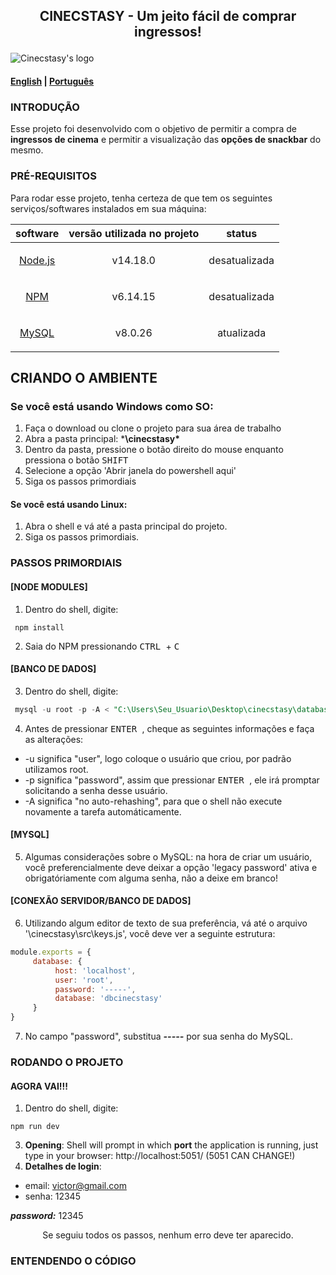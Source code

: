 ## <p align="center"> CINECSTASY - Um jeito fácil de comprar ingressos! </p>
![Cinecstasy's logo](https://raw.githubusercontent.com/victorinknov/dump-files/80ce369f1cefbaec8e720349c564384129a31153/cinecstasy-logo.svg)

#### [English](https://github.com/victorinknov/cinecstasy/blob/main/README.md) | [Português](https://github.com/victorinknov/cinecstasy/blob/main/README.pt-br.md)

### INTRODUÇÃO 
Esse projeto foi desenvolvido com o objetivo de permitir a compra de **ingressos de cinema** e permitir a visualização das **opções de snackbar** do mesmo.

### PRÉ-REQUISITOS
Para rodar esse projeto, tenha certeza de que tem os seguintes serviços/softwares instalados em sua máquina:

| software | versão utilizada no projeto | status |
| --- | --- | --- |
| <p align="center">[Node.js](https://nodejs.org/en/download/)</p> | <p align="center">v14.18.0</p> | <p align="center">desatualizada</p> |
| <p align="center">[NPM](https://www.npmjs.com/package/download)</p> | <p align="center">v6.14.15</p> | <p align="center">desatualizada</p> |
| <p align="center">[MySQL](https://dev.mysql.com/downloads/installer/)</p> | <p align="center">v8.0.26</p> | <p align="center">atualizada</p> |

## CRIANDO O AMBIENTE
### Se você está usando Windows como SO:
1. Faça o download ou clone o projeto para sua área de trabalho
1. Abra a pasta principal: ***\cinecstasy\***
2. Dentro da pasta, pressione o botão direito do mouse enquanto pressiona o botão <kbd> SHIFT </kbd>
3. Selecione a opção 'Abrir janela do powershell aqui'
4. Siga os passos primordiais

#### Se você está usando Linux:
1. Abra o shell e vá até a pasta principal do projeto.
2. Siga os passos primordiais.

### PASSOS PRIMORDIAIS
#### [NODE MODULES]
1. Dentro do shell, digite:
```nodejs
 npm install 
```
2. Saia do NPM pressionando <kbd> CTRL </kbd> + <kbd> C </kbd>

#### [BANCO DE DADOS]
3. Dentro do shell, digite: 
```sql
 mysql -u root -p -A < "C:\Users\Seu_Usuario\Desktop\cinecstasy\database\db.sql"
```
4. Antes de pressionar <kbd> ENTER </kbd>, cheque as seguintes informações e faça as alterações:
- -u significa "user", logo coloque o usuário que criou, por padrão utilizamos root.
- -p significa "password", assim que pressionar <kbd> ENTER </kbd>, ele irá promptar solicitando a senha desse usuário.
- -A significa "no auto-rehashing", para que o shell não execute novamente a tarefa automáticamente.

#### [MYSQL]
5. Algumas considerações sobre o MySQL: na hora de criar um usuário, você preferencialmente deve deixar a opção 'legacy password' ativa e obrigatóriamente com alguma senha, não a deixe em branco! 

#### [CONEXÃO SERVIDOR/BANCO DE DADOS]
6. Utilizando algum editor de texto de sua preferência, vá até o arquivo '\cinecstasy\src\keys.js', você deve ver a seguinte estrutura:
```javascript
module.exports = {
     database: {
          host: 'localhost',
          user: 'root',
          password: '-----',
          database: 'dbcinecstasy'
     }
}
```
7. No campo "password", substitua ***-----*** por sua senha do MySQL.

### RODANDO O PROJETO
#### AGORA VAI!!!
1. Dentro do shell, digite:
```node
npm run dev
```
3. **Opening**: Shell will prompt in which **port** the application is running, just type in your browser: http://localhost:5051/ (5051 CAN CHANGE!)
4. **Detalhes de login**: 
- email: victor@gmail.com
- senha: 12345

***password:*** 12345 
 <p align=center>Se seguiu todos os passos, nenhum erro deve ter aparecido.</p>
 
### ENTENDENDO O CÓDIGO
